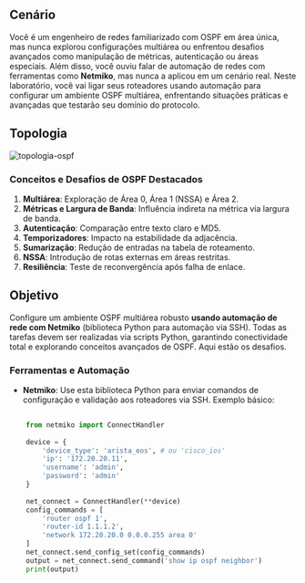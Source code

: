 ## Cenário

Você é um engenheiro de redes familiarizado com OSPF em área única, mas nunca explorou configurações multiárea ou enfrentou desafios avançados como manipulação de métricas, autenticação ou áreas especiais. Além disso, você ouviu falar de automação de redes com ferramentas como **Netmiko**, mas nunca a aplicou em um cenário real. Neste laboratório, você vai ligar seus roteadores usando automação para configurar um ambiente OSPF multiárea, enfrentando situações práticas e avançadas que testarão seu domínio do protocolo.

## Topologia
![topologia-ospf](https://ubjpcyfllztpftxqaldu.supabase.co/storage/v1/object/sign/img/labs/lab/md/dominando-ospf-multiarea-com-automacao.webp?token=eyJhbGciOiJIUzI1NiIsInR5cCI6IkpXVCJ9.eyJ1cmwiOiJpbWcvbGFicy9sYWIvbWQvZG9taW5hbmRvLW9zcGYtbXVsdGlhcmVhLWNvbS1hdXRvbWFjYW8ud2VicCIsImlhdCI6MTc0MjU2MzAyNiwiZXhwIjoxOTAwMjQzMDI2fQ.ZFJbbNiECXBaSoZlekNr_hQYBjt3JRL01ZvIoFznml0)

### Conceitos e Desafios de OSPF Destacados

1. **Multiárea**: Exploração de Área 0, Área 1 (NSSA) e Área 2.
2. **Métricas e Largura de Banda**: Influência indireta na métrica via largura de banda.
3. **Autenticação**: Comparação entre texto claro e MD5.
4. **Temporizadores**: Impacto na estabilidade da adjacência.
5. **Sumarização**: Redução de entradas na tabela de roteamento.
6. **NSSA**: Introdução de rotas externas em áreas restritas.
7. **Resiliência**: Teste de reconvergência após falha de enlace.

## Objetivo

Configure um ambiente OSPF multiárea robusto **usando automação de rede com Netmiko** (biblioteca Python para automação via SSH). Todas as tarefas devem ser realizadas via scripts Python, garantindo conectividade total e explorando conceitos avançados de OSPF. Aqui estão os desafios.


### Ferramentas e Automação

* **Netmiko**: Use esta biblioteca Python para enviar comandos de configuração e validação aos roteadores via SSH. Exemplo básico:
    
``` python
    
    from netmiko import ConnectHandler
    
    device = {
        'device_type': 'arista_eos', # ou 'cisco_ios'
        'ip': '172.20.20.11',
        'username': 'admin',
        'password': 'admin'
    }
    
    net_connect = ConnectHandler(**device)
    config_commands = [
        'router ospf 1',
        'router-id 1.1.1.2',
        'network 172.20.20.0 0.0.0.255 area 0'
    ]
    net_connect.send_config_set(config_commands)
    output = net_connect.send_command('show ip ospf neighbor')
    print(output)
```